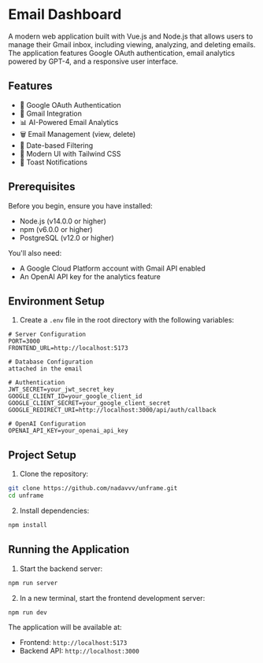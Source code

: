 # Email Dashboard

A modern web application built with Vue.js and Node.js that allows users to manage their Gmail inbox, including viewing, analyzing, and deleting emails. The application features Google OAuth authentication, email analytics powered by GPT-4, and a responsive user interface.

## Features

- 🔐 Google OAuth Authentication
- 📧 Gmail Integration
- 📊 AI-Powered Email Analytics
- 🗑️ Email Management (view, delete)
- 📅 Date-based Filtering
- 🎨 Modern UI with Tailwind CSS
- 🔔 Toast Notifications

## Prerequisites

Before you begin, ensure you have installed:
- Node.js (v14.0.0 or higher)
- npm (v6.0.0 or higher)
- PostgreSQL (v12.0 or higher)

You'll also need:
- A Google Cloud Platform account with Gmail API enabled
- An OpenAI API key for the analytics feature

## Environment Setup

1. Create a `.env` file in the root directory with the following variables:

```env
# Server Configuration
PORT=3000
FRONTEND_URL=http://localhost:5173

# Database Configuration
attached in the email

# Authentication
JWT_SECRET=your_jwt_secret_key
GOOGLE_CLIENT_ID=your_google_client_id
GOOGLE_CLIENT_SECRET=your_google_client_secret
GOOGLE_REDIRECT_URI=http://localhost:3000/api/auth/callback

# OpenAI Configuration
OPENAI_API_KEY=your_openai_api_key
```

## Project Setup

1. Clone the repository:
```bash
git clone https://github.com/nadavvv/unframe.git
cd unframe
```

2. Install dependencies:
```bash
npm install
```


## Running the Application

1. Start the backend server:
```bash
npm run server
```

2. In a new terminal, start the frontend development server:
```bash
npm run dev
```

The application will be available at:
- Frontend: `http://localhost:5173`
- Backend API: `http://localhost:3000`